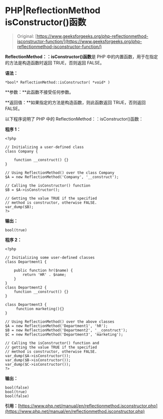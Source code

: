 # PHP|ReflectionMethod isConstructor()函数

> Original: [https://www.geeksforgeeks.org/php-reflectionmethod-isconstructor-function/](https://www.geeksforgeeks.org/php-reflectionmethod-isconstructor-function/)

**ReflectionMethod：：isConstructor()函数**是 PHP 中的内置函数，用于在指定的方法是构造函数时返回 TRUE，否则返回 FALSE。

**语法：**

```
*bool* ReflectionMethod::isConstructor( *void* )
```

**参数：**此函数不接受任何参数。

**返回值：**如果指定的方法是构造函数，则此函数返回 TRUE，否则返回 FALSE。

以下程序说明了 PHP 中的 ReflectionMethod：：isConstructor()函数：

**程序 1：**

```
<?php

// Initializing a user-defined class
class Company {

    function __construct() {}
}

// Using ReflectionMethod() over the class Company
$A = new ReflectionMethod('Company', '__construct');

// Calling the isConstructor() function
$B = $A->isConstructor();

// Getting the value TRUE if the specified
// method is constructor, otherwise FALSE.
var_dump($B);
?>
```

**输出：**

```
bool(true)

```

**程序 2：**

```
<?php

// Initializing some user-defined classes
class Department1 {

    public function hr($name) {
        return 'HR' . $name;
    }
}
class Department2 {
    function __construct() {}
}

class Department3 {
     function marketing(){}
}

// Using ReflectionMethod() over the above classes
$A = new ReflectionMethod('Department1', 'hR');
$B = new ReflectionMethod('Department2', '__construct');
$C = new ReflectionMethod('Department3', 'marketing');

// Calling the isConstructor() function and 
// getting the value TRUE if the specified
// method is constructor, otherwise FALSE.
var_dump($A->isConstructor());
var_dump($B->isConstructor());
var_dump($C->isConstructor());
?>
```

**输出：**

```
bool(false)
bool(true)
bool(false)

```

**引用：**[https://www.php.net/manual/en/reflectionmethod.isconstructor.php](https://www.php.net/manual/en/reflectionmethod.isconstructor.php)